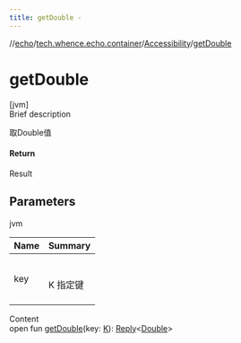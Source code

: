 ```yaml
---
title: getDouble -
---
```

//[echo](../../index.md)/[tech.whence.echo.container](../index.md)/[Accessibility](index.md)/[getDouble](get-double.md)



# getDouble  
[jvm]  
Brief description  


取Double值



#### Return  


Result<Double>



## Parameters  
  
jvm  
  
|  Name|  Summary| 
|---|---|
| key| <br><br>K 指定键<br><br>
  
  
Content  
open fun [getDouble](get-double.md)(key: [K](index.md)): [Reply](../-reply/index.md)<[Double](https://kotlinlang.org/api/latest/jvm/stdlib/kotlin/-double/index.html)>  



